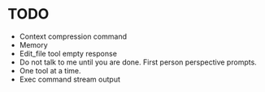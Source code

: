 # TODO

- Context compression command
- Memory  
- Edit_file tool empty response
- Do not talk to me until you are done. First person perspective prompts.
- One tool at a time.
- Exec command stream output